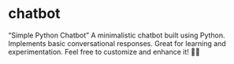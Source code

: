 # chatbot
“Simple Python Chatbot”  A minimalistic chatbot built using Python. Implements basic conversational responses. Great for learning and experimentation. Feel free to customize and enhance it! 🤖🐍
